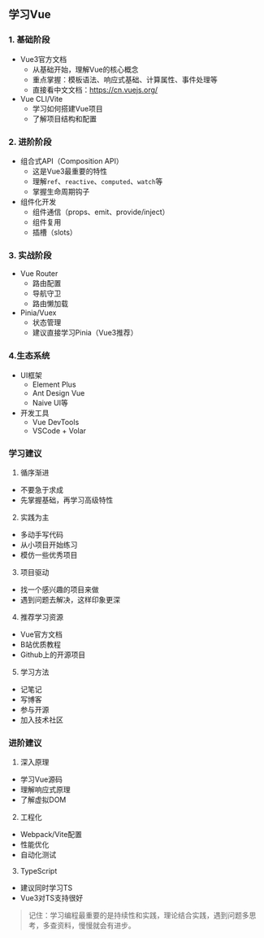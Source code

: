 ## 学习Vue

### 1. 基础阶段
- Vue3官方文档
  - 从基础开始，理解Vue的核心概念
  - 重点掌握：模板语法、响应式基础、计算属性、事件处理等
  - 直接看中文文档：https://cn.vuejs.org/
- Vue CLI/Vite
  - 学习如何搭建Vue项目
  - 了解项目结构和配置
### 2. 进阶阶段
- 组合式API（Composition API）
  - 这是Vue3最重要的特性
  - 理解`ref`、`reactive`、`computed`、`watch`等
  - 掌握生命周期钩子
- 组件化开发
  - 组件通信（props、emit、provide/inject）
  - 组件复用
  - 插槽（slots）
### 3. 实战阶段
- Vue Router
  - 路由配置
  - 导航守卫
  - 路由懒加载
- Pinia/Vuex
  - 状态管理
  - 建议直接学习Pinia（Vue3推荐）
### 4.生态系统
- UI框架
  - Element Plus
  - Ant Design Vue
  - Naive UI等
- 开发工具
  - Vue DevTools
  - VSCode + Volar
### 学习建议
1. 循序渐进
- 不要急于求成
- 先掌握基础，再学习高级特性
2. 实践为主
- 多动手写代码
- 从小项目开始练习
- 模仿一些优秀项目
3. 项目驱动
- 找一个感兴趣的项目来做
- 遇到问题去解决，这样印象更深
4. 推荐学习资源
- Vue官方文档
- B站优质教程
- Github上的开源项目
5. 学习方法
- 记笔记
- 写博客
- 参与开源
- 加入技术社区
### 进阶建议
1. 深入原理
- 学习Vue源码
- 理解响应式原理
- 了解虚拟DOM
2. 工程化
- Webpack/Vite配置
- 性能优化
- 自动化测试
3. TypeScript
- 建议同时学习TS
- Vue3对TS支持很好

> 记住：学习编程最重要的是持续性和实践，理论结合实践，遇到问题多思考，多查资料，慢慢就会有进步。